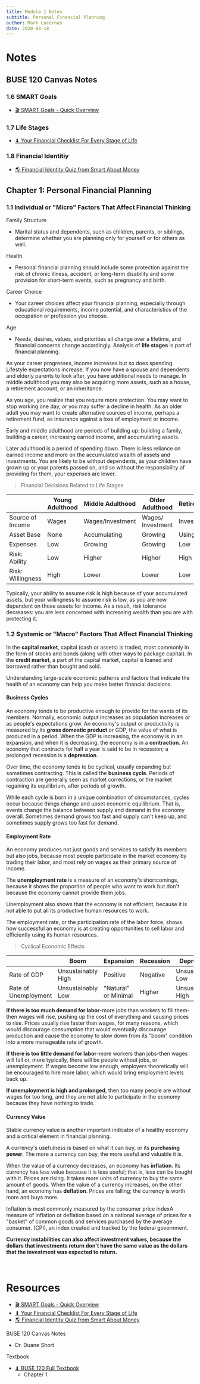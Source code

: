 ```yaml
---
title: Module 1 Notes
subtitle: Personal Financial Planning
author: Mark Lucernas
date: 2020-08-18
---
```



# Notes

## BUSE 120 Canvas Notes

### 1.6 SMART Goals

- [🎬 SMART Goals - Quick Overview](https://www.youtube.com/watch?v=1-SvuFIQjK8)

### 1.7 Life Stages

- [⬇ Your Financial Checklist For Every Stage of Life](file:../../../../../files/fall-2020/BUSE-120/module-1/life_stages_article.pdf)

### 1.8 Financial Identitiy

- [🌎 Financial Identity Quiz from Smart About Money](https://www.smartaboutmoney.org/Tools/Financial-Identity)


## Chapter 1: Personal Financial Planning

### 1.1 Individual or "Micro" Factors That Affect Financial Thinking

Family Structure

- Marital status and dependents, such as children, parents, or siblings,
  determine whether you are planning only for yourself or for others as well.

Health

- Personal financial planning should include some protection against the risk of
  chronic illness, accident, or long-term disability and some provision for
  short-term events, such as pregnancy and birth.

Career Choice

- Your career choices affect your financial planning, especially through
  educational requirements, income potential, and characteristics of the
  occupation or profession you choose.

Age

- Needs, desires, values, and priorities all change over a lifetime, and
  financial concerns change accordingly. Analysis of **life stages** is part of
  financial planning.

As your career progresses, income increases but so does spending. Lifestyle
expectations increase. If you now have a spouse and dependents and elderly
parents to look after, you have additional needs to manage. In middle adulthood
you may also be acquiring more assets, such as a house, a retirement account, or
an inheritance.

As you age, you realize that you require more protection. You may want to stop
working one day, or you may suffer a decline in health.  As an older adult you
may want to create alternative sources of income, perhaps a retirement fund, as
insurance against a loss of employment or income.

Early and middle adulthood are periods of building up: building a family,
building a career, increasing earned income, and accumulating assets.

Later adulthood is a period of spending down. There is less reliance on earned
income and more on the accumulated wealth of assets and investments. You are
likely to be without dependents, as your children have grown up or your parents
passed on, and so without the responsibility of providing for them, your
expenses are lower.

> Financial Decisions Related to Life Stages
<center>

|                   | Young Adulthood | Middle Adulthood | Older Adulthood   | Retirement |
|-------------------|-----------------|------------------|-------------------|------------|
| Source of Income  | Wages           | Wages/Investment | Wages/ Investment | Investment |
| Asset Base        | None            | Accumulating     | Growing           | Using up   |
| Expenses          | Low             | Growing          | Growing           | Low        |
| Risk: Ability     | Low             | Higher           | Higher            | High       |
| Risk: Willingness | High            | Lower            | Lower             | Low        |

</center>

Typically, your ability to assume risk is high because of your accumulated
assets, but your willingness to assume risk is low, as you are now dependent on
those assets for income. As a result, risk tolerance decreases: you are less
concerned with increasing wealth than you are with protecting it.

### 1.2 Systemic or "Macro" Factors That Affect Financial Thinking

In the **capital market**, capital (cash or assets) is traded, most commonly in
the form of stocks and bonds (along with other ways to package capital). In
the **credit market**, a part of the capital market, capital is loaned and
borrowed rather than bought and sold.

Understanding large-scale economic patterns and factors that indicate the
health of an economy can help you make better financial decisions.

#### Business Cycles

An economy tends to be productive enough to provide for the wants of its
members. Normally, economic output increases as population increases or as
people's expectations grow. An economy's output or productivity is measured by
its **gross domestic product** or GDP, the value of what is produced in a
period. When the GDP is increasing, the economy is in an expansion, and when it
is decreasing, the economy is in a **contraction**. An economy that contracts
for half a year is said to be in recession; a prolonged recession is a
**depression**.

Over time, the economy tends to be cyclical, usually expanding but sometimes
contracting. This is called the **business cycle**. Periods of contraction are
generally seen as market corrections, or the market regaining its equilibrium,
after periods of growth.

While each cycle is born in a unique combination of circumstances, cycles occur
because things change and upset economic equilibrium. That is, events change
the balance between supply and demand in the economy overall. Sometimes demand
grows too fast and supply can't keep up, and sometimes supply grows too fast
for demand.

#### Employment Rate

An economy produces not just goods and services to satisfy its members but also
jobs, because most people participate in the market economy by trading their
labor, and most rely on wages as their primary source of income.

The **unemployment rate** is a measure of an economy's shortcomings, because it
shows the proportion of people who want to work but don't because the economy
cannot provide them jobs.

Unemployment also shows that the economy is not efficient, because it is not
able to put all its productive human resources to work.

The employment rate, or the participation rate of the labor force, shows how
successful an economy is at creating opportunities to sell labor and
efficiently using its human resources.

> Cyclical Economic Effects

<center>

|                      | Boom               | Expansion            | Recession | Depression         |
|----------------------|--------------------|----------------------|-----------|--------------------|
| Rate of GDP          | Unsustainably High | Positive             | Negative  | Unsustainably Low  |
| Rate of Unemployment | Unsustainably Low  | "Natural" or Minimal | Higher    | Unsustainably High |

</center>

**If there is too much demand for labor**-more jobs than workers to fill
them-then wages will rise, pushing up the cost of everything and causing prices
to rise. Prices usually rise faster than wages, for many reasons, which would
discourage consumption that would eventually discourage production and cause the
economy to slow down from its "boom" condition into a more manageable rate of
growth.

**If there is too little demand for labor**-more workers than jobs-then wages
will fall or, more typically, there will be people without jobs, or
unemployment. If wages become low enough, employers theoretically will be
encouraged to hire more labor, which would bring employment levels back up.

**If unemployment is high and prolonged**, then too many people are without
wages for too long, and they are not able to participate in the economy because
they have nothing to trade.

#### Currency Value

Stable currency value is another important indicator of a healthy economy and a
critical element in financial planning.

A currency's usefulness is based on what it can buy, or its **purchasing power**.
The more a currency can buy, the more useful and valuable it is.

When the value of a currency decreases, an economy has **inflation**. Its currency
has less value because it is less useful; that is, less can be bought with it.
Prices are rising. It takes more units of currency to buy the same amount of
goods. When the value of a currency increases, on the other hand, an economy has
**deflation**. Prices are falling; the currency is worth more and buys more.

Inflation is most commonly measured by the consumer price indexA measure of
inflation or deflation based on a national average of prices for a "basket" of
common goods and services purchased by the average consumer. (CPI), an index
created and tracked by the federal government.

**Currency instabilities can also affect investment values, because the dollars
that investments return don't have the same value as the dollars that the
investment was expected to return.**


<br>

# Resources

- [🎬 SMART Goals - Quick Overview](https://www.youtube.com/watch?v=1-SvuFIQjK8)
- [⬇ Your Financial Checklist For Every Stage of Life](file:../../../../../files/fall-2020/BUSE-120/module-1/life_stages_article.pdf)
- [🌎 Financial Identity Quiz from Smart About Money](https://www.smartaboutmoney.org/Tools/Financial-Identity)

BUSE 120 Canvas Notes

- Dr. Duane Short

Textbook

+ [⬇ BUSE 120 Full Textbook](file:../../../../../files/fall-2020/BUSE-120/textbook_full.pdf)
  - Chapter 1

